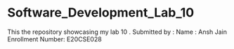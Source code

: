 # Software_Development_Lab_10
This the repository showcasing my lab 10 .
Submitted by :
Name : Ansh Jain
Enrollment Number: E20CSE028
